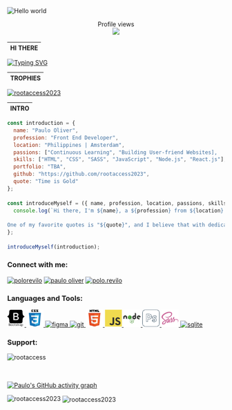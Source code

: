 <img src="https://raw.githubusercontent.com/sagar-viradiya/sagar-viradiya/master/resources/banner.png" alt="Hello world">

<p align="center"> 
  Profile views<br>
  <img src="https://profile-counter.glitch.me/rootaccess2023/count.svg" />
</p>

<!-- ![snake gif](https://github.com/herndev/herndev/blob/output/github-contribution-grid-snake.gif) -->
<!-- |   HI THERE, I'M HERNIE <img height="20px" src="https://raw.githubusercontent.com/ABSphreak/ABSphreak/master/gifs/Hi.gif" />    | -->

|   HI THERE     |
| ----------- |

[![Typing SVG](https://readme-typing-svg.demolab.com?font=Fira+Code&pause=1000&color=00AA71&width=435&lines=I'm+paulo+;I'm+a+passionate+Front+End+Developer;I+build+user-friendly+websites++;And+welcome+to+my+profile!+:%29)](https://git.io/typing-svg)

|   TROPHIES     |
| ----------- |

<p align="left"> <a href="https://github.com/ryo-ma/github-profile-trophy"><img src="https://github-profile-trophy.vercel.app/?username=rootaccess2023&theme=onedark" alt="rootaccess2023" /></a> </p>

|   INTRO     |
| ----------- |

```JavaScript
const introduction = {
  name: "Paulo Oliver",
  profession: "Front End Developer",
  location: "Philippines | Amsterdam",
  passions: ["Continuous Learning", "Building User-friend Websites],
  skills: ["HTML", "CSS", "SASS", "JavaScript", "Node.js", "React.js"],
  portfolio: "TBA",
  github: "https://github.com/rootaccess2023",
  quote: "Time is Gold"
};

const introduceMyself = ({ name, profession, location, passions, skills, portfolio, github, quote }) => {
  console.log(`Hi there, I'm ${name}, a ${profession} from ${location}. My passion lies in ${passions[0]} and ${passions[1]}, and I continuously strive to expand my skillset and knowledge in ${skills.join(", ")} and other programming languages. I am proud to give back to the community by actively contributing to open-source projects through my Github profile at ${github}. If you're interested in my personal and professional journey, feel free to connect with me.

One of my favorite quotes is "${quote}", and I believe that with dedication and hard work, anything is possible. Let's connect and create something amazing together!"`);
};

introduceMyself(introduction);
```

<h3 align="left">Connect with me:</h3>
<p align="left">
<a href="https://twitter.com/polorevilo" target="blank"><img align="center" src="https://raw.githubusercontent.com/rahuldkjain/github-profile-readme-generator/master/src/images/icons/Social/twitter.svg" alt="polorevilo" height="30" width="40" /></a>
<a href="https://linkedin.com/in/paulo oliver" target="blank"><img align="center" src="https://raw.githubusercontent.com/rahuldkjain/github-profile-readme-generator/master/src/images/icons/Social/linked-in-alt.svg" alt="paulo oliver" height="30" width="40" /></a>
<a href="https://instagram.com/polo.revilo" target="blank"><img align="center" src="https://raw.githubusercontent.com/rahuldkjain/github-profile-readme-generator/master/src/images/icons/Social/instagram.svg" alt="polo.revilo" height="30" width="40" /></a>
</p>

<h3 align="left">Languages and Tools:</h3>
<p align="left"> <a href="https://getbootstrap.com" target="_blank" rel="noreferrer"> <img src="https://raw.githubusercontent.com/devicons/devicon/master/icons/bootstrap/bootstrap-plain-wordmark.svg" alt="bootstrap" width="40" height="40"/> </a> <a href="https://www.w3schools.com/css/" target="_blank" rel="noreferrer"> <img src="https://raw.githubusercontent.com/devicons/devicon/master/icons/css3/css3-original-wordmark.svg" alt="css3" width="40" height="40"/> </a> <a href="https://www.figma.com/" target="_blank" rel="noreferrer"> <img src="https://www.vectorlogo.zone/logos/figma/figma-icon.svg" alt="figma" width="40" height="40"/> </a> <a href="https://git-scm.com/" target="_blank" rel="noreferrer"> <img src="https://www.vectorlogo.zone/logos/git-scm/git-scm-icon.svg" alt="git" width="40" height="40"/> </a> <a href="https://www.w3.org/html/" target="_blank" rel="noreferrer"> <img src="https://raw.githubusercontent.com/devicons/devicon/master/icons/html5/html5-original-wordmark.svg" alt="html5" width="40" height="40"/> </a> <a href="https://developer.mozilla.org/en-US/docs/Web/JavaScript" target="_blank" rel="noreferrer"> <img src="https://raw.githubusercontent.com/devicons/devicon/master/icons/javascript/javascript-original.svg" alt="javascript" width="40" height="40"/> </a> <a href="https://nodejs.org" target="_blank" rel="noreferrer"> <img src="https://raw.githubusercontent.com/devicons/devicon/master/icons/nodejs/nodejs-original-wordmark.svg" alt="nodejs" width="40" height="40"/> </a> <a href="https://www.photoshop.com/en" target="_blank" rel="noreferrer"> <img src="https://raw.githubusercontent.com/devicons/devicon/master/icons/photoshop/photoshop-line.svg" alt="photoshop" width="40" height="40"/> </a> <a href="https://sass-lang.com" target="_blank" rel="noreferrer"> <img src="https://raw.githubusercontent.com/devicons/devicon/master/icons/sass/sass-original.svg" alt="sass" width="40" height="40"/> </a> <a href="https://www.sqlite.org/" target="_blank" rel="noreferrer"> <img src="https://www.vectorlogo.zone/logos/sqlite/sqlite-icon.svg" alt="sqlite" width="40" height="40"/> </a> </p>

<h3 align="left">Support:</h3>
<p><a href="https://www.buymeacoffee.com/rootaccess"> <img align="left" src="https://cdn.buymeacoffee.com/buttons/v2/default-yellow.png" height="50" width="210" alt="rootaccess" /></a></p><br><br><br>

[![Paulo's GitHub activity graph](https://activity-graph.herokuapp.com/graph?username=rootacce2023&&theme=xcode)](https://github.com/rootaccess2023)

<p><img align="left" src="https://github-readme-stats.vercel.app/api/top-langs?username=rootaccess2023&show_icons=true&locale=en&layout=compact&theme=tokyonight" alt="rootaccess2023" /></p>

<p>&nbsp;<img align="center" src="https://github-readme-stats.vercel.app/api?username=rootaccess2023&show_icons=true&locale=en&theme=tokyonight" alt="rootaccess2023" /></p>
